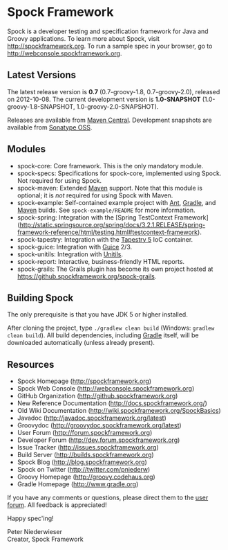 Spock Framework
===============

Spock is a developer testing and specification framework for Java and Groovy applications. To learn more about Spock,
visit http://spockframework.org. To run a sample spec in your browser, go to http://webconsole.spockframework.org.

Latest Versions
---------------
The latest release version is **0.7** (0.7-groovy-1.8, 0.7-groovy-2.0), released on 2012-10-08. The current development
version is **1.0-SNAPSHOT** (1.0-groovy-1.8-SNAPSHOT, 1.0-groovy-2.0-SNAPSHOT).

Releases are available from [Maven Central](http://search.maven.org/#search%7Cga%7C1%7Cspock).
Development snapshots are available from [Sonatype OSS](https://oss.sonatype.org/content/repositories/snapshots/org/spockframework/).

Modules
-------
* spock-core: Core framework. This is the only mandatory module.
* spock-specs: Specifications for spock-core, implemented using Spock. Not required for using Spock.
* spock-maven: Extended [Maven](http://maven.apache.org/) support. Note that this module is optional;
it is *not* required for using Spock with Maven.
* spock-example: Self-contained example project with [Ant](http://ant.apache.org/), [Gradle](http://www.gradle.org),
and [Maven](http://maven.apache.org/) builds. See `spock-example/README` for more information.
* spock-spring: Integration with the [Spring TestContext Framework]
(http://static.springsource.org/spring/docs/3.2.1.RELEASE/spring-framework-reference/html/testing.html#testcontext-framework).
* spock-tapestry: Integration with the [Tapestry 5](http://tapestry.apache.org/tapestry5/) IoC container.
* spock-guice: Integration with [Guice](http://code.google.com/p/google-guice/) 2/3.
* spock-unitils: Integration with [Unitils](http://www.unitils.org/).
* spock-report: Interactive, business-friendly HTML reports.
* spock-grails: The Grails plugin has become its own project hosted at https://github.spockframework.org/spock-grails.

Building Spock
--------------
The only prerequisite is that you have JDK 5 or higher installed.

After cloning the project, type `./gradlew clean build` (Windows: `gradlew clean build`). All build dependencies,
including [Gradle](http://www.gradle.org) itself, will be downloaded automatically (unless already present).

Resources
---------
* Spock Homepage (http://spockframework.org)
* Spock Web Console (http://webconsole.spockframework.org)
* GitHub Organization (http://github.spockframework.org)
* New Reference Documentation (http://docs.spockframework.org/)
* Old Wiki Documentation (http://wiki.spockframework.org/SpockBasics)
* Javadoc (http://javadoc.spockframework.org/latest)
* Groovydoc (http://groovydoc.spockframework.org/latest)
* User Forum (http://forum.spockframework.org)
* Developer Forum (http://dev.forum.spockframework.org)
* Issue Tracker (http://issues.spockframework.org)
* Build Server (http://builds.spockframework.org)
* Spock Blog (http://blog.spockframework.org)
* Spock on Twitter (http://twitter.com/pniederw)
* Groovy Homepage (http://groovy.codehaus.org)
* Gradle Homepage (http://www.gradle.org)

If you have any comments or questions, please direct them to the [user forum](http://forum.spockframework.org).
All feedback is appreciated!

Happy spec'ing!

Peter Niederwieser<br/>
Creator, Spock Framework
